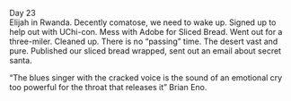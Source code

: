 Day 23  
Elijah in Rwanda. Decently comatose, we need to wake up. Signed up to help out with UChi-con. Mess with Adobe for Sliced Bread. Went out for a three-miler. Cleaned up. There is no “passing” time. The desert vast and pure. Published our sliced bread wrapped, sent out an email about secret santa. 

“The blues singer with the cracked voice is the sound of an emotional cry too powerful for the throat that releases it” Brian Eno.
